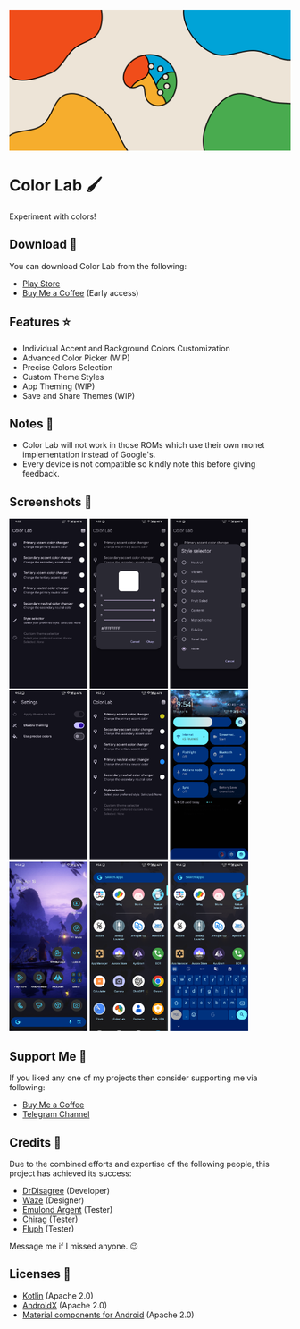 ![Color-Lab](https://github.com/iamlooper/Color-Lab/raw/main/banner.png)

# Color Lab 🖌️
Experiment with colors!

## Download 📲
You can download Color Lab from the following:
- [Play Store](https://play.google.com/store/apps/details?id=com.looper.seeker)
- [Buy Me a Coffee](https://buymeacoffee.com/iamlooper/posts) (Early access)

## Features ⭐
- Individual Accent and Background Colors Customization
- Advanced Color Picker (WIP)
- Precise Colors Selection
- Custom Theme Styles
- App Theming (WIP)
- Save and Share Themes (WIP)

## Notes 📝
- Color Lab will not work in those ROMs which use their own monet implementation instead of Google's.
- Every device is not compatible so kindly note this before giving feedback.

## Screenshots 📱
[<img src="https://github.com/iamlooper/Color-Lab/raw/main/screenshots/1.png" width=140>](https://github.com/iamlooper/Color-Lab/raw/main/screenshots/1.png)
[<img src="https://github.com/iamlooper/Color-Lab/raw/main/screenshots/2.png" width=140>](https://github.com/iamlooper/Color-Lab/raw/main/screenshots/2.png)
[<img src="https://github.com/iamlooper/Color-Lab/raw/main/screenshots/3.png" width=140>](https://github.com/iamlooper/Color-Lab/raw/main/screenshots/3.png)
[<img src="https://github.com/iamlooper/Color-Lab/raw/main/screenshots/4.png" width=140>](https://github.com/iamlooper/Color-Lab/raw/main/screenshots/4.png)
[<img src="https://github.com/iamlooper/Color-Lab/raw/main/screenshots/5.png" width=140>](https://github.com/iamlooper/Color-Lab/raw/main/screenshots/5.png)
[<img src="https://github.com/iamlooper/Color-Lab/raw/main/screenshots/6.png" width=140>](https://github.com/iamlooper/Color-Lab/raw/main/screenshots/6.png)
[<img src="https://github.com/iamlooper/Color-Lab/raw/main/screenshots/7.png" width=140>](https://github.com/iamlooper/Color-Lab/raw/main/screenshots/7.png)
[<img src="https://github.com/iamlooper/Color-Lab/raw/main/screenshots/8.png" width=140>](https://github.com/iamlooper/Color-Lab/raw/main/screenshots/8.png)
[<img src="https://github.com/iamlooper/Color-Lab/raw/main/screenshots/9.png" width=140>](https://github.com/iamlooper/Color-Lab/raw/main/screenshots/9.png)

## Support Me 💙
If you liked any one of my projects then consider supporting me via following:
- [Buy Me a Coffee](https://buymeacoffee.com/iamlooper/membership)
- [Telegram Channel](https://loopprojects.t.me)

## Credits 👥
Due to the combined efforts and expertise of the following people, this project has achieved its success:
- [DrDisagree](https://t.me/DrDisagree) (Developer)
- [Waze](https://t.me/XelXen) (Designer)
- [Emulond Argent](https://t.me/Emulond) (Tester)
- [Chirag](https://t.me/selfmuser) (Tester)
- [Fluph](https://t.me/fluphish) (Tester)

Message me if I missed anyone. 😉

## Licenses 📄
- [Kotlin](https://kotlinlang.org) (Apache 2.0)
- [AndroidX](https://developer.android.com/jetpack/androidx) (Apache 2.0)
- [Material components for Android](https://github.com/material-components/material-components-android) (Apache 2.0)
